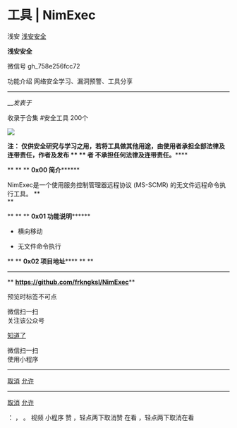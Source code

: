 #  工具 | NimExec

浅安  [ 浅安安全 ](javascript:void\(0\);)

**浅安安全** ![]()

微信号 gh_758e256fcc72

功能介绍 网络安全学习、漏洞预警、工具分享

____

___发表于_

收录于合集 #安全工具 200个

![](https://gitee.com/fuli009/images/raw/master/public/20230714174831.png)

******注： 仅供安全研究与学习之用，若将工具做其他用途，由使用者承担全部法律及连带责任，作者及发布 ** ** **者******
不承担任何法律及连带责任。******

 ** ** ** **0x00 简介********

NimExec是一个使用服务控制管理器远程协议 (MS-SCMR) 的无文件远程命令执行工具。 **  
**

 ** ** ** **0x01 功能说明********

  * 横向移动

  * 无文件命令执行

 ** ** **0x02 项目地址****** ** **  
****

 ** **https://github.com/frkngksl/NimExec****

  

预览时标签不可点

微信扫一扫  
关注该公众号

[知道了](javascript:;)

微信扫一扫  
使用小程序

****

[取消](javascript:void\(0\);) [允许](javascript:void\(0\);)

****

[取消](javascript:void\(0\);) [允许](javascript:void\(0\);)

： ， 。   视频 小程序 赞 ，轻点两下取消赞 在看 ，轻点两下取消在看

